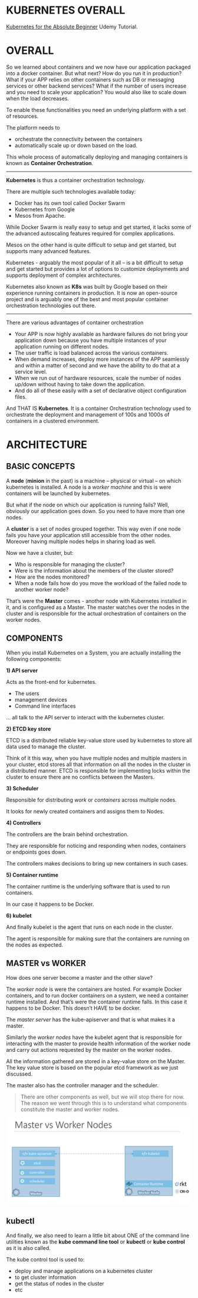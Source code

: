 # KUBERNETES OVERALL

[Kubernetes for the Absolute Beginner](https://globallogic.udemy.com/learn-kubernetes/learn/v4/overview) Udemy Tutorial.

# OVERALL

So we learned about containers and we now have our application packaged into a docker container. But what next? How do you run it in production? What if your APP relies on other containers such as DB or messaging services or other backend services? What if the number of users increase and you need to scale your application? You would also like to scale down when the load decreases.

To enable these functionalities you need an underlying platform with a set of resources. 

The platform needs to
  - orchestrate the connectivity between the containers
  - automatically scale up or down based on the load. 
  
This whole process of automatically deploying and managing containers is known as **Container Orchestration**.

____

**Kubernetes** is thus a container orchestration technology. 

There are multiple such technologies available today:
  - Docker has its own tool called Docker Swarm
  - Kubernetes from Google 
  - Mesos from Apache. 

While Docker Swarm is really easy to setup and get started, it lacks some of the advanced autoscaling features required for complex applications. 

Mesos on the other hand is quite difficult to setup and get started, but supports many advanced features. 

Kubernetes - arguably the most popular of it all – is a bit difficult to setup and get started but provides a lot of options to customize deployments and supports deployment of complex architectures. 


Kubernetes also known as **K8s** was built by Google based on their experience running containers in production. It is now an open-source project and is arguably one of the best and most popular container orchestration technologies out there.

_____

There are various advantages of container orchestration
  - Your APP is now highly available as hardware failures do not bring your application down because you have multiple instances of your application running on different nodes. 
  - The user traffic is load balanced across the various containers. 
  - When demand increases, deploy more instances of the APP seamlessly and within a matter of second and we have the ability to do that at a service level. 
  - When we run out of hardware resources, scale the number of nodes up/down without having to take down the application. 
  - And do all of these easily with a set of declarative object configuration files.

And THAT IS **Kubernetes**. It is a container Orchestration technology used to orchestrate the deployment and management of 100s and 1000s of containers in a clustered environment. 



# ARCHITECTURE


## BASIC CONCEPTS


A **node** (**minion** in the past) is a machine – physical or virtual – on which kubernetes is installed. A node is a *worker machine* and this is were containers will be launched by kubernetes.

But what if the node on which our application is running fails? Well, obviously our application goes down. So you need to have more than one nodes.


A **cluster** is a set of nodes grouped together. This way even if one node fails you have your application still accessible from the other nodes. Moreover having multiple nodes helps in sharing load as well.



Now we have a cluster, but:
  - Who is responsible for managing the cluster? 
  - Were is the information about the members of the cluster stored? 
  - How are the nodes monitored? 
  - When a node fails how do you move the workload of the failed node to another worker node? 
  
That’s were the **Master** comes - another node with Kubernetes installed in it, and is configured as a Master. The master watches over the nodes in the cluster and is responsible for the actual orchestration of containers on the worker nodes.



## COMPONENTS


When you install Kubernetes on a System, you are actually installing the following components:

**1) API server**

Acts as the front-end for kubernetes.
  - The users
  - management devices
  - Command line interfaces 
      
... all talk to the API server to interact with the kubernetes cluster.


**2) ETCD key store**

ETCD is a distributed reliable key-value store used by kubernetes to store all data used to manage the cluster. 

Think of it this way, when you have multiple nodes and multiple masters in your cluster, etcd stores all that information on all the nodes in the cluster in a distributed manner. ETCD is responsible for implementing locks within the cluster to ensure there are no conflicts between the Masters.

**3) Scheduler**

Responsible for distributing *work* or *containers* across multiple nodes. 

It looks for newly created containers and assigns them to Nodes. 


**4) Controllers**

The controllers are the brain behind orchestration. 

They are responsible for noticing and responding when nodes, containers or endpoints goes down. 

The controllers makes decisions to bring up new containers in such cases.


**5) Container runtime**

The container runtime is the underlying software that is used to run containers. 

In our case it happens to be Docker.


**6) kubelet**


And finally kubelet is the agent that runs on each node in the cluster. 

The agent is responsible for making sure that the containers are running on the nodes as expected.



## MASTER vs WORKER

How does one server become a master and the other slave?


The *worker node* is were the containers are hosted. For example Docker containers, and to run docker containers on a system, we need a container runtime installed. And that’s were the container runtime falls. In this case it happens to be Docker. This doesn’t HAVE to be docker.


The *master server* has the kube-apiserver and that is what makes it a master.


Similarly the *worker nodes* have the kubelet agent that is responsible for interacting with the master to provide health information of the worker node and carry out actions requested by the master on the worker nodes.

All the information gathered are stored in a key-value store on the Master. The key value store is based on the popular etcd framework as we just discussed.

The master also has the controller manager and the scheduler.

> There are other components as well, but we will stop there for now. The reason we went through this is to understand what components constitute the master and worker nodes.


![Master vs Worker Nodes](https://github.com/propalparolnapervom/OVERALL/blob/master/Pictures/K8S_master_worker.png "Master vs Worker Nodes")



## kubectl

And finally, we also need to learn a little bit about ONE of the command line utilities known as the **kube command line tool** or **kubectl** or **kube control** as it is also called. 

The kube control tool is used to:
  - deploy and manage applications on a kubernetes cluster
  - to get cluster information
  - get the status of nodes in the cluster
  - etc
  
  




































